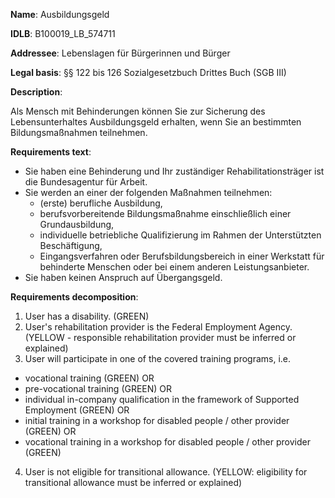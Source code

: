 <b>Name</b>: Ausbildungsgeld

<b>IDLB</b>: B100019_LB_574711

<b>Addressee</b>: Lebenslagen für Bürgerinnen und Bürger

<b>Legal basis</b>: §§ 122 bis 126 Sozialgesetzbuch Drittes Buch (SGB III)

<b>Description</b>: 

Als Mensch mit Behinderungen können Sie zur Sicherung des Lebensunterhaltes
Ausbildungsgeld erhalten, wenn Sie an bestimmten Bildungsmaßnahmen teilnehmen.

<b>Requirements text</b>:

  * Sie haben eine Behinderung und Ihr zuständiger Rehabilitationsträger ist die Bundesagentur für Arbeit.
  * Sie werden an einer der folgenden Maßnahmen teilnehmen: 
    * (erste) berufliche Ausbildung,
    * berufsvorbereitende Bildungsmaßnahme einschließlich einer Grundausbildung,
    * individuelle betriebliche Qualifizierung im Rahmen der Unterstützten Beschäftigung,
    * Eingangsverfahren oder Berufsbildungsbereich in einer Werkstatt für behinderte Menschen oder bei einem anderen Leistungsanbieter.
  * Sie haben keinen Anspruch auf Übergangsgeld.

<b>Requirements decomposition</b>:

1. User has a disability. (GREEN)
2. User's rehabilitation provider is the Federal Employment Agency. (YELLOW - responsible rehabilitation provider must be inferred or explained)
3. User will participate in one of the covered training programs, i.e.
- vocational training (GREEN) OR
- pre-vocational training (GREEN) OR
- individual in-company qualification in the framework of Supported Employment (GREEN) OR
- initial training in a workshop for disabled people / other provider (GREEN) OR
- vocational training in a workshop for disabled people / other provider (GREEN)
4. User is not eligible for transitional allowance. (YELLOW: eligibility for transitional allowance must be inferred or explained)